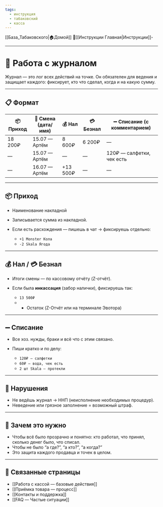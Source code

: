 ```yaml
---
tags:
  - инструкция
  - табаковский
  - касса
---
```

[[База_Табаковского|🏠Домой]]
📁[[Инструкции Главная|Инструкции]]-

---
# 📓 Работа с журналом

Журнал — это лог всех действий на точке. Он обязателен для ведения и защищает каждого: фиксирует, кто что сделал, когда и на какую сумму.

---

## 📋 Формат

| 📦 Приход | 📆 Смена (дата/имя) | 💰 Нал | 💳 Безнал | ➖ Списание (с комментарием) |
|-----------|----------------------|--------|-----------|------------------------------|
| 18 200₽   | 15.07 — Артём        | 8 600₽ | 6 200₽    | —                            |
| —         | 15.07 — Артём        | —      | —         | 120₽ — салфетки, чек есть    |
| —         | 16.07 — Артём        | +13 500₽ | —       | —                            |

---

## 📦 Приход

- Наименование накладной
- Записывается сумма из накладной.
- Если есть расхождения — пишешь в чат → фиксируешь отдельно: 

  - `+1 Monster Кола`  
  - `-2 Skala Ягода`

---

## 💰 Нал / 💳 Безнал

- Итоги смены — по кассовому отчёту (Z-отчёт).
- Если была **инкассация** (забор налички), фиксируешь так:

  - `13 500₽`
  - + Остаток (Z-Отчёт или на терминале Эвотора)
    

---

## ➖ Списание

- Все хоз. нужды, браки и всё что с этим связано.
- Пиши кратко и по делу:

  - `120₽ — салфетки`  
  - `60₽ — вода, чек есть`  
  - `2 шт Skala — протекли`

---

## 🚫 Нарушения

- Не ведёшь журнал → ННП (неисполнение необходимых процедур).
- Неведение или грязное заполнение = возможный штраф.

---

## 🧠 Зачем это нужно

- Чтобы всё было прозрачно и понятно: кто работал, что принял, сколько денег было, что списал.
- Чтобы не было “а где?”, “а кто?”, “а когда?”
- Это защита каждого продавца и точек в целом.

---

## 📎 Связанные страницы

- [[Работа с кассой — базовые действия]]
- [[Приёмка товара — процесс]]
- [[Контакты и поддержка]]
- [[FAQ — Частые ситуации]]

